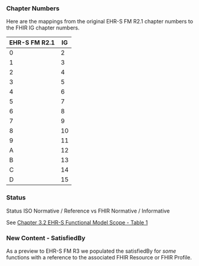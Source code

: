 
### Chapter Numbers

Here are the mappings from the original EHR-S FM R2.1 chapter numbers to the FHIR IG chapter numbers.

| EHR-S FM R2.1 | IG |
| -- | -- |
| 0 | 2 |
| 1 | 3 |
| 2 | 4 |
| 3 | 5 |
| 4 | 6 |
| 5 | 7 |
| 6 | 8 |
| 7 | 9 |
| 8 | 10 |
| 9 | 11 |
| A | 12 |
| B | 13 |
| C | 14 |
| D | 15 |

### Status

Status ISO Normative / Reference vs FHIR Normative / Informative

See [Chapter 3.2 EHR-S Functional Model Scope - Table 1](chapter1.html#ehr-s-functional-model-scope)

### New Content - SatisfiedBy

As a preview to EHR-S FM R3 we populated the satisfiedBy for *some* functions with a reference to the associated FHIR Resource or FHIR Profile.